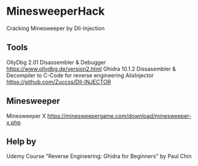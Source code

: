 # MinesweeperHack
Cracking Minesweeper by Dll-Injection

 Tools
-------------------------------
 OllyDbg 2.01    Disassembler & Debugger    https://www.ollydbg.de/version2.html
 Ghidra 10.1.2   Dissasembler & Decompiler to C-Code for reverse engineering
 AlisInjector    https://github.com/Zuccss/Dll-INJECTOR 

 Minesweeper
-------------------------------
 Minesweeper X    https://minesweepergame.com/download/minesweeper-x.php
 
 Help by
-------------------------------
 Udemy Course "Reverse Engineering: Ghidra for Beginners" by Paul Chin

